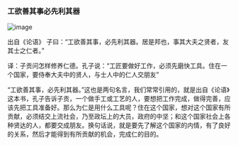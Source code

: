 ### 工欲善其事必先利其器
![image](http://blogimages.oss-cn-hangzhou.aliyuncs.com/gongyushanqishi.jpg)

出自《论语》
子曰：“工欲善其事，必先利其器。居是邦也，事其大夫之贤者，友其士之仁者。”

译：子贡问怎样修养仁德。孔子说：“工匠要做好工作，必须先磨快工具。住在一个国家，要侍奉大夫中的贤人，与士人中的仁人交朋友” 

“工欲善其事，必先利其器。”这也是两句名言，我们常常引用的，就是出自《论语》这本书，孔子告诉子贡，一个做手工或工艺的人，要想把工作完成，做得完善，应该先把工具准备好。那么为仁是用什么工具呢？住在这个国家，想对这个国家有所贡献，必须结交上流社会，乃至政坛上的大员，政府的中坚；和这个国家社会上各种贤达的人，都要交成朋友。换句话说，就是要先了解这个国家的内情，有了良好的关系，然后才能得到有所贡献的机会，完成仁的目的。